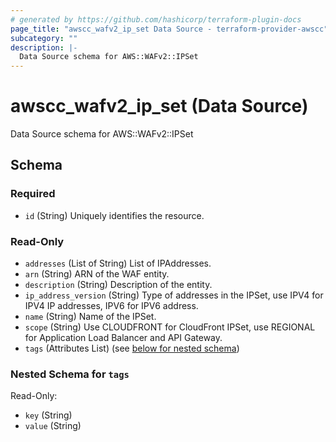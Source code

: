 ```yaml
---
# generated by https://github.com/hashicorp/terraform-plugin-docs
page_title: "awscc_wafv2_ip_set Data Source - terraform-provider-awscc"
subcategory: ""
description: |-
  Data Source schema for AWS::WAFv2::IPSet
---
```


# awscc_wafv2_ip_set (Data Source)

Data Source schema for AWS::WAFv2::IPSet



<!-- schema generated by tfplugindocs -->
## Schema

### Required

- `id` (String) Uniquely identifies the resource.

### Read-Only

- `addresses` (List of String) List of IPAddresses.
- `arn` (String) ARN of the WAF entity.
- `description` (String) Description of the entity.
- `ip_address_version` (String) Type of addresses in the IPSet, use IPV4 for IPV4 IP addresses, IPV6 for IPV6 address.
- `name` (String) Name of the IPSet.
- `scope` (String) Use CLOUDFRONT for CloudFront IPSet, use REGIONAL for Application Load Balancer and API Gateway.
- `tags` (Attributes List) (see [below for nested schema](#nestedatt--tags))

<a id="nestedatt--tags"></a>
### Nested Schema for `tags`

Read-Only:

- `key` (String)
- `value` (String)


